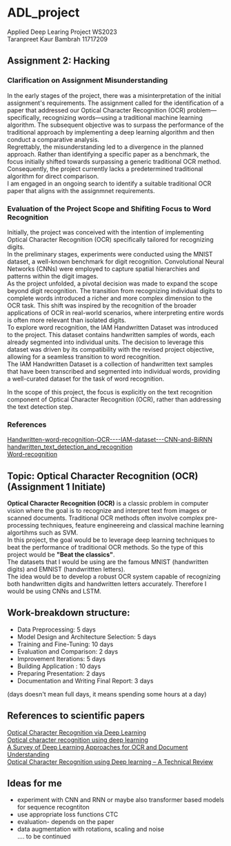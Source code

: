 # ADL_project
Applied Deep Learing Project WS2023 <br>
Taranpreet Kaur Bambrah 11717209

## Assignment 2: Hacking
### Clarification on Assignment Misunderstanding
In the early stages of the project, there was a misinterpretation of the initial assignment's requirements. The assignment called for the identification of a paper that addressed our Optical Character Recognition (OCR) problem—specifically, recognizing words—using a traditional machine learning algorithm. The subsequent objective was to surpass the performance of the traditional approach by implementing a deep learning algorithm and then conduct a comparative analysis. <br>
Regrettably, the misunderstanding led to a divergence in the planned approach. Rather than identifying a specific paper as a benchmark, the focus initially shifted towards surpassing a generic traditional OCR method. Consequently, the project currently lacks a predetermined traditional algorithm for direct comparison. <br>
I am engaged in an ongoing search to identify a suitable traditional OCR paper that aligns with the assignmnet requirements.

### Evaluation of the Project Scope and Shifiting Focus to Word Recognition
Initially, the project was conceived with the intention of implementing Optical Character Recognition (OCR) specifically tailored for recognizing digits. <br>
In the preliminary stages, experiments were conducted using the MNIST dataset, a well-known benchmark for digit recognition. Convolutional Neural Networks (CNNs) were employed to capture spatial hierarchies and patterns within the digit images. <br>
As the project unfolded, a pivotal decision was made to expand the scope beyond digit recognition. The transition from recognizing individual digits to complete words introduced a richer and more complex dimension to the OCR task. This shift was inspired by the recognition of the broader applications of OCR in real-world scenarios, where interpreting entire words is often more relevant than isolated digits. <br>
To explore word recognition, the IAM Handwritten Dataset was introduced to the project. This dataset contains handwritten samples of words, each already segmented into individual units. The decision to leverage this dataset was driven by its compatibility with the revised project objective, allowing for a seamless transition to word recognition. <br>
The IAM Handwritten Dataset is a collection of handwritten text samples that have been transcribed and segmented into individual words, providing a well-curated dataset for the task of word recognition. <br>

In the scope of this project, the focus is explicitly on the text recognition component of Optical Character Recognition (OCR), rather than addressing the text detection step. <br>

### References
[Handwritten-word-recognition-OCR----IAM-dataset---CNN-and-BiRNN](https://github.com/naveen-marthala/Handwritten-word-recognition-OCR----IAM-dataset---CNN-and-BiRNN) <br>
[handwritten_text_detection_and_recognition](https://github.com/furqan4545/handwritten_text_detection_and_recognition/tree/master) <br>
[Word-recognition](https://www.kaggle.com/code/prasadmshaivas/word-recognition) <br>

## Topic: Optical Character Recognition (OCR) (Assignment 1 Initiate)
**Optical Character Recognition (OCR)** is a classic problem in computer vision where the goal is to recognize and interpret text from images or scanned documents. Traditional OCR methods often involve complex pre-processing techniques, feature engineereing and classical machine learning algortihms such as SVM. <br>
In this project, the goal would be to leverage deep learning techniques to beat the performance of traditional OCR methods. So the type of this project would be **"Beat the classics"**.  <br>
The datasets that I would be using are the famous MNIST (handwritten digits) and EMNIST (handwrittten letters). <br>
The idea would be to develop a robust OCR system capable of recognizing both handwritten digits and handwritten letters accurately. Therefore I would be using CNNs and LSTM.

## Work-breakdown structure:
- Data Preprocessing: 5 days
- Model Design and Architecture Selection: 5 days
- Training and Fine-Tuning:  10 days
- Evaluation and Comparison: 2 days
- Improvement Iterations: 5 days
- Building Application : 10 days
- Preparing Presentation: 2 days 
- Documentation and Writing Final Report: 3 days

(days doesn't mean full days, it means spending some hours at a day)

## References to scientific papers
[Optical Character Recognition via Deep Learning](https://cs230.stanford.edu/files_winter_2018/projects/6910235.pdf) <br>
[Optical character recognition using deep learning](https://dspace5.zcu.cz/bitstream/11025/48953/1/Thesis___Pavel_Andrlik.pdf) <br>
[A Survey of Deep Learning Approaches for OCR and Document Understanding](https://ml-retrospectives.github.io/neurips2020/camera_ready/29.pdf) <br>
[Optical Character Recognition using Deep learning – A Technical Review](https://www.researchgate.net/publication/326009476_Optical_Character_Recognition_using_Deep_learning_-_A_Technical_Review) <br>

## Ideas for me
- experiment with CNN and RNN or maybe also transformer based models for sequence recogntiton
- use appropriate loss functions CTC
- evaluation- depends on the paper
- data augmentation with rotations, scaling and noise  <br>
.... to be continued
